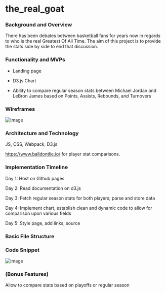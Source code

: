 # the_real_goat


### Background and Overview 

There has been debates between basketball fans for years now in regards to who is the real Greatest Of All Time. The aim of this project is to provide the stats side by side to end that discussion.


### Functionality and MVPs
- Landing page

- D3.js Chart

- Ability to compare regular season stats between Michael Jordan and LeBron James based on Points, Assists, Rebounds, and Turnovers




### Wireframes 

![image](https://user-images.githubusercontent.com/6837172/90341446-bc613b80-dfcd-11ea-9f8b-ebd67ea76fa3.png)

### Architecture and Technology

JS, CSS, Webpack, D3.js

https://www.balldontlie.io/ for player stat comparisons.



### Implementation Timeline
Day 1: Host on Github pages


Day 2: Read documentation on d3.js


Day 3: Fetch regular season stats for both players; parse and store data 



Day 4: Implement chart, establish clean and dynamic code to allow for comparison upon various fields



Day 5: Style page, add links, source



### Basic File Structure



### Code Snippet
![image](https://user-images.githubusercontent.com/6837172/91791893-4c180400-ebe2-11ea-9c97-0f954965afa6.png)



### (Bonus Features)

Allow to compare stats based on playoffs or regular season



